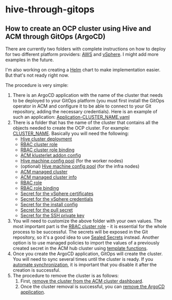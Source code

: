 # hive-through-gitops
## How to create an OCP cluster using Hive and ACM through GitOps (ArgoCD)

There are currently two folders with complete instructions on how to deploy for two different platform providers: [AWS](provider-aws) and [vSphere](provider-vsphere). I might add more examples in the future.

I'm also working on creating a [Helm](helm) chart to make implementation easier. But that's not ready right now.

The procedure is very simple:
1. There is an ArgoCD application with the name of the cluster that needs to be deployed to your GitOps platform (you must first install the GitOps operator in ACM and configure it to be able to connect to your Git repository, adding the necessary credentials). Here is an example of such an application: [Application-CLUSTER_NAME.yaml](provider-vsphere/Application-ocp-1.yaml)
1. There is a folder that has the name of the cluster that contains all the objects needed to create the OCP cluster. For example: [CLUSTER_NAME](provider-vsphere/ocp-1). Basically you will need the following:
    - [Hive cluster deployment](provider-vsphere/ClusterDeployment.yaml)
    - [RBAC cluster role](provider-vsphere/ClusterRole.yaml)
    - [RBAC cluster role binding](provider-vsphere/ClusterRoleBinding.yaml)
    - [ACM klusterlet addon config](provider-vsphere/KlusterletAddonConfig.yaml)
    - [Hive machine config pool](provider-vsphere/MachineConfigPool-worker.yaml) (for the worker nodes)
    - (optional) [Hive machine config pool](provider-vsphere/MachineConfigPool-infra.yaml) (for the infra nodes)
    - [ACM managed cluster](provider-vsphere/ManagedCluster.yaml)
    - [ACM managed cluster info](provider-vsphere/ManagedClusterInfo.yaml)
    - [RBAC role](provider-vsphere/Role.yaml)
    - [RBAC role binding](provider-vsphere/RoleBinding.yaml)
    - [Secret for the vSphere certificates](provider-vsphere/Secret-certs.yaml)
    - [Secret for the vSphere credentials](provider-vsphere/Secret-creds.yaml)
    - [Secret for the install config](provider-vsphere/Secret-install-config.yaml)
    - [Secret for the pull secret](provider-vsphere/Secret-pull-secret.yaml)
    - [Secret for the SSH private key](provider-vsphere/Secret-ssh-private-key.yaml)
1. You will need to customize the above folder with your own values. The most important part is the [RBAC cluster role](provider-vsphere/ClusterRole.yaml) - it is essential for the whole process to be successful. The secrets will be exposed in the Git repository, so it's a good idea to use [Sealed Secrets](https://github.com/bitnami-labs/sealed-secrets) instead. Another option is to use managed policies to import the values of a previously created secret in the ACM hub cluster using [template functions](https://access.redhat.com/documentation/en-us/red_hat_advanced_cluster_management_for_kubernetes/2.7/html/governance/governance#fromsecret-func).
1. Once you create the ArgoCD application, GitOps will create the cluster. You will need to sync several times until the cluster is ready. If you [automate synchronization](https://argo-cd.readthedocs.io/en/stable/user-guide/auto_sync/), it is important that you disable it after the creation is successful.
1. The procedure to remove the cluster is as follows:
    1. First, [remove the cluster from the ACM cluster dashboard](https://access.redhat.com/documentation/en-us/red_hat_advanced_cluster_management_for_kubernetes/2.7/html/clusters/cluster_mce_overview#remove-managed-cluster).
    1. Once the cluster removal is successful, you can [remove the ArgoCD application](https://argo-cd.readthedocs.io/en/stable/user-guide/app_deletion/).
